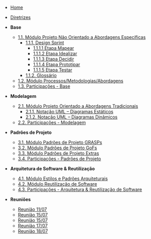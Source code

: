 <!-- docs/_sidebar.md -->

- [Home]()
- [Diretrizes](/Diretrizes/Diretrizes.md)

- **Base**
  - [1.1. Módulo Projeto Não Orientado a Abordagens Específicas](/Base/1.1.AbordagemNaoEspecifica.md)
    - [1.1.1. Design Sprint](/Base/1.4.DesignSprint.md)
      - [1.1.1.1 Etapa Mapear](/Base/1.4.1.Mapear.md)
      - [1.1.1.2 Etapa Idealizar](/Base/1.4.2.Idealizar.md)
      - [1.1.1.3 Etapa Decidir](/Base/1.4.3.Decidir.md)
      - [1.1.1.4 Etapa Prototipar](/Base/1.4.4.Prototipar.md)
      - [1.1.1.5 Etapa Testar](/Base/1.4.5.Testar.md)
    - [1.1.2. Glossário](/Base/1.5.Glossario.md)
  - [1.2. Módulo Processos/Metodologias/Abordagens](/Base/1.2.ProcessosMetodologiasAbordagens.md)
  - [1.3. Participações - Base](/Base/1.3.ParticipacoesBase.md)

- **Modelagem**
  - [2.1. Módulo Projeto Orientado a Abordagens Tradicionais](/Modelagem/2.1.ModelagemTradicional.md)
    - [2.1.1. Notação UML – Diagramas Estáticos](/Modelagem/2.1.1.UMLEstaticos.md)
    - [2.1.2. Notação UML – Diagramas Dinâmicos](/Modelagem/2.1.2.UMLDinamicos.md)
  - [2.2. Participações - Modelagem](/Modelagem/2.2.ParticipacoesModelagem.md)

- **Padrões de Projeto**
  - [3.1. Módulo Padrões de Projeto GRASPs](/PadroesDeProjeto/3.1.GRASPs.md)
  - [3.2. Módulo Padrões de Projeto GoFs](/PadroesDeProjeto/3.2.GoFs.md)
  - [3.3. Módulo Padrões de Projeto Extras](/PadroesDeProjeto/3.3.PadroesExtra.md)
  - [3.4. Participações - Padrões de Projeto](/PadroesDeProjeto/3.4.ParticipacoesPadroes.md)

- **Arquitetura de Software & Reutilização**
  - [4.1. Módulo Estilos e Padrões Arquiteturais](/ArquiteturaReutilizacao/4.1.PadroesArquiteturais.md)
  - [4.2. Módulo Reutilização de Software](/ArquiteturaReutilizacao/4.2.ReutilizacaoDeSoftware.md)
  - [4.3. Participações - Arquitetura & Reutilização de Software](/ArquiteturaReutilizacao/4.3.ParticipacoesArqReutilizacao.md)

- **Reuniões**
  - [Reunião 11/07](/Reunioes/Ata11_07.md)
  - [Reunião 15/07](/Reunioes/Ata15_07_pt1.md)
  - [Reunião 15/07](/Reunioes/Ata15_07_pt2.md)
  - [Reunião 17/07](/Reunioes/Ata17_07.md)
  - [Reunião 18/07](/Reunioes/Ata18_07.md)


